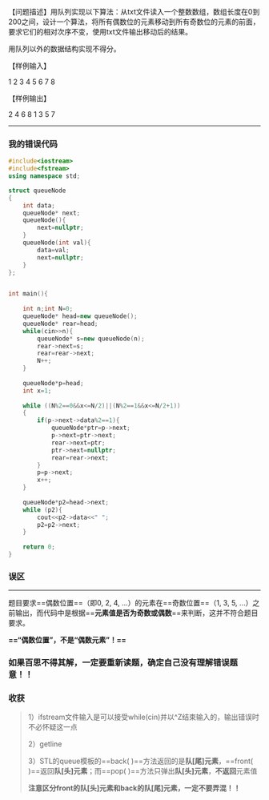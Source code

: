 【问题描述】用队列实现以下算法：从txt文件读入一个整数数组，数组长度在0到200之间，设计一个算法，将所有偶数位的元素移动到所有奇数位的元素的前面，要求它们的相对次序不变，使用txt文件输出移动后的结果。

用队列以外的数据结构实现不得分。

【样例输入】

1 2 3 4 5 6 7 8

【样例输出】

2 4 6 8 1 3 5 7

---
### 我的错误代码

```cpp
#include<iostream>
#include<fstream>
using namespace std;

struct queueNode
{
    int data;
    queueNode* next;
    queueNode(){
        next=nullptr;
    }
    queueNode(int val){
        data=val;
        next=nullptr;
    }
};


int main(){
    
    int n;int N=0;
    queueNode* head=new queueNode();
    queueNode* rear=head;
    while(cin>>n){
        queueNode* s=new queueNode(n);
        rear->next=s;
        rear=rear->next;
        N++;
    }
	
    queueNode*p=head;
    int x=1;
    
    while ((N%2==0&&x<=N/2)||(N%2==1&&x<=N/2+1))
    {
        if(p->next->data%2==1){
            queueNode*ptr=p->next;
            p->next=ptr->next;
            rear->next=ptr;
            ptr->next=nullptr;
            rear=rear->next;
        }
        p=p->next;
        x++;
    }
    
    queueNode*p2=head->next;
    while (p2){
        cout<<p2->data<<" ";
        p2=p2->next;
    }
    
    return 0;
}
```


### 误区
---
题目要求==偶数位置==（即0, 2, 4, ...）的元素在==奇数位置==（1, 3, 5, ...）之前输出，而代码中是根据==**元素值是否为奇数或偶数**==来判断，这并不符合题目要求。

**==“偶数位置”，不是“偶数元素”！==**

### 如果百思不得其解，一定要重新读题，确定自己没有理解错误题意！！


### 收获

> 1）ifstream文件输入是可以接受while(cin)并以\^Z结束输入的，输出错误时不必怀疑这一点
> 
> 2）getline
> 
> 3）STL的queue模板的==back( )==方法返回的是**队[尾]元素**，==front( )==返回**队[头]元素**；而==pop( )==方法只弹出**队[头]元素**，**不返回**元素值
> 
> **注意区分front的队[头]元素和back的队[尾]元素，一定不要弄混！！**


